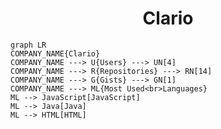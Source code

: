 <h1 align="center">Clario</h1>

```mermaid
graph LR
COMPANY_NAME{Clario}
COMPANY_NAME ---> U{Users} ---> UN[4]
COMPANY_NAME ---> R{Repositories} ---> RN[14]
COMPANY_NAME ---> G{Gists} ---> GN[1]
COMPANY_NAME ---> ML{Most Used<br>Languages}
ML --> JavaScript[JavaScript]
ML --> Java[Java]
ML --> HTML[HTML]
```
